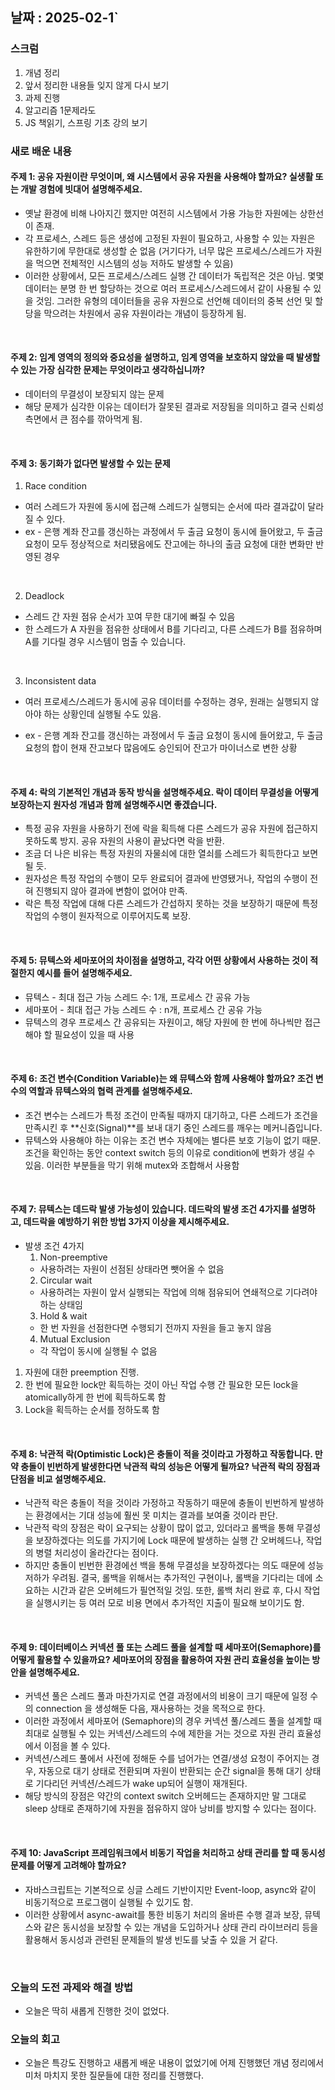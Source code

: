 ## 날짜 : 2025-02-1`

### 스크럼
1. 개념 정리
2. 앞서 정리한 내용들 잊지 않게 다시 보기
3. 과제 진행
4. 알고리즘 1문제라도
5. JS 책읽기, 스프링 기초 강의 보기

### 새로 배운 내용
#### 주제 1: 공유 자원이란 무엇이며, 왜 시스템에서 공유 자원을 사용해야 할까요? 실생활 또는 개발 경험에 빗대어 설명해주세요.
- 옛날 환경에 비해 나아지긴 했지만 여전히 시스템에서 가용 가능한 자원에는 상한선이 존재. 
- 각 프로세스, 스레드 등은 생성에 고정된 자원이 필요하고, 사용할 수 있는 자원은 유한하기에 무한대로 생성할 순 없음 (거기다가, 너무 많은 프로세스/스레드가 자원을 먹으면 전체적인 시스템의 성능 저하도 발생할 수 있음)
- 이러한 상황에서, 모든 프로세스/스레드 실행 간 데이터가 독립적은 것은 아님. 몇몇 데이터는 분명 한 번 할당하는 것으로 여러 프로세스/스레드에서 같이 사용될 수 있을 것임. 그러한 유형의 데이터들을 공유 자원으로 선언해 데이터의 중복 선언 및 할당을 막으려는 차원에서 공유 자원이라는 개념이 등장하게 됨.
<br>

#### 주제 2: 임계 영역의 정의와 중요성을 설명하고, 임계 영역을 보호하지 않았을 때 발생할 수 있는 가장 심각한 문제는 무엇이라고 생각하십니까?
- 데이터의 무결성이 보장되지 않는 문제
- 해당 문제가 심각한 이유는 데이터가 잘못된 결과로 저장됨을 의미하고 결국 신뢰성 측면에서 큰 점수를 깎아먹게 됨.
<br>

#### 주제 3: 동기화가 없다면 발생할 수 있는 문제
1. Race condition
    
  - 여러 스레드가 자원에 동시에 접근해 스레드가 실행되는 순서에 따라 결과값이 달라질 수 있다.
  - ex - 은행 계좌 잔고를 갱신하는 과정에서 두 출금 요청이 동시에 들어왔고, 두 출금 요청이 모두 정상적으로 처리됐음에도 잔고에는 하나의 출금 요청에 대한 변화만 반영된 경우
<br>

2. Deadlock
- 스레드 간 자원 점유 순서가 꼬여 무한 대기에 빠질 수 있음
- 한 스레드가 A 자원을 점유한 상태에서 B를 기다리고, 다른 스레드가 B를 점유하며 A를 기다릴 경우 시스템이 멈출 수 있습니다.
<br>

3. Inconsistent data
    
  - 여러 프로세스/스레드가 동시에 공유 데이터를 수정하는 경우, 원래는 실행되지 않아야 하는 상황인데 실행될 수도 있음. 
    
  - ex - 은행 계좌 잔고를 갱신하는 과정에서 두 출금 요청이 동시에 들어왔고, 두 출금 요청의 합이 현재 잔고보다 많음에도 승인되어 잔고가 마이너스로 변한 상황
<br>

#### 주제 4: 락의 기본적인 개념과 동작 방식을 설명해주세요. 락이 데이터 무결성을 어떻게 보장하는지 원자성 개념과 함께 설명해주시면 좋겠습니다.
- 특정 공유 자원을 사용하기 전에 락을 획득해 다른 스레드가 공유 자원에 접근하지 못하도록 방지. 공유 자원의 사용이 끝났다면 락을 반환. 
- 조금 더 나은 비유는 특정 자원의 자물쇠에 대한 열쇠를 스레드가 획득한다고 보면 될 듯.
- 원자성은 특정 작업의 수행이 모두 완료되어 결과에 반영됐거나, 작업의 수행이 전혀 진행되지 않아 결과에 변함이 없어야 만족.
- 락은 특정 작업에 대해 다른 스레드가 간섭하지 못하는 것을 보장하기 때문에 특정 작업의 수행이 원자적으로 이루어지도록 보장.
<br>

#### 주제 5: 뮤텍스와 세마포어의 차이점을 설명하고, 각각 어떤 상황에서 사용하는 것이 적절한지 예시를 들어 설명해주세요.
- 뮤텍스 - 최대 접근 가능 스레드 수: 1개, 프로세스 간 공유 가능
- 세마포어 - 최대 접근 가능 스레드 수 : n개, 프로세스 간 공유 가능
- 뮤텍스의 경우 프로세스 간 공유되는 자원이고, 해당 자원에 한 번에 하나씩만 접근해야 할 필요성이 있을 때 사용
<br>

#### 주제 6: 조건 변수(Condition Variable)는 왜 뮤텍스와 함께 사용해야 할까요? 조건 변수의 역할과 뮤텍스와의 협력 관계를 설명해주세요.
- 조건 변수는 스레드가 특정 조건이 만족될 때까지 대기하고, 다른 스레드가 조건을 만족시킨 후 **신호(Signal)**를 보내 대기 중인 스레드를 깨우는 메커니즘입니다.
- 뮤텍스와 사용해야 하는 이유는 조건 변수 자체에는 별다른 보호 기능이 없기 때문. 조건을 확인하는 동안 context switch 등의 이유로 condition에 변화가 생길 수 있음. 이러한 부분들을 막기 위해 mutex와 조합해서 사용함
<br>

#### 주제 7: 뮤텍스는 데드락 발생 가능성이 있습니다. 데드락의 발생 조건 4가지를 설명하고, 데드락을 예방하기 위한 방법 3가지 이상을 제시해주세요.
- 발생 조건 4가지
  1. Non-preemptive
    - 사용하려는 자원이 선점된 상태라면 뺏어올 수 없음
  2. Circular wait 
    - 사용하려는 자원이 앞서 실행되는 작업에 의해 점유되어 연쇄적으로 기다려야 하는 상태임
  3. Hold & wait
    - 한 번 자원을 선점한다면 수행되기 전까지 자원을 들고 놓지 않음
  4. Mutual Exclusion
    - 각 작업이 동시에 실행될 수 없음

1. 자원에 대한 preemption 진행. 
2. 한 번에 필요한 lock만 획득하는 것이 아닌 작업 수행 간 필요한 모든 lock을 atomically하게 한 번에 획득하도록 함
3. Lock을 획득하는 순서를 정하도록 함
<br>

#### 주제 8: 낙관적 락(Optimistic Lock)은 충돌이 적을 것이라고 가정하고 작동합니다. 만약 충돌이 빈번하게 발생한다면 낙관적 락의 성능은 어떻게 될까요? 낙관적 락의 장점과 단점을 비교 설명해주세요.
- 낙관적 락은 충돌이 적을 것이라 가정하고 작동하기 때문에 충돌이 빈번하게 발생하는 환경에서는 기대 성능에 훨씬 못 미치는 결과를 보여줄 것이라 판단.
- 낙관적 락의 장점은 락이 요구되는 상황이 많이 없고, 있더라고 롤백을 통해 무결성을 보장하겠다는 의도를 가지기에 Lock 때문에 발생하는 실행 간 오버헤드나, 작업의 병렬 처리성이 올라간다는 점이다. 
- 하지만 충돌이 빈번한 환경에선 백을 통해 무결성을 보장하겠다는 의도 때문에 성능 저하가 우려됨. 결국, 롤백을 위해서는 추가적인 구현이나, 롤백을 기다리는 데에 소요하는 시간과 같은 오버헤드가 필연적일 것임. 또한, 롤백 처리 완료 후, 다시 작업을 실행시키는 등 여러 모로 비용 면에서 추가적인 지출이 필요해 보이기도 함.
<br>

#### 주제 9: 데이터베이스 커넥션 풀 또는 스레드 풀을 설계할 때 세마포어(Semaphore)를 어떻게 활용할 수 있을까요? 세마포어의 장점을 활용하여 자원 관리 효율성을 높이는 방안을 설명해주세요.
- 커넥션 풀은 스레드 풀과 마찬가지로 연결 과정에서의 비용이 크기 때문에 일정 수의 connection 을 생성해둔 다음, 재사용하는 것을 목적으로 한다.
- 이러한 과정에서 세마포어 (Semaphore)의 경우 커넥션 풀/스레드 풀을 설계할 때 최대로 실행될 수 있는 커넥션/스레드의 수에 제한을 거는 것으로 자원 관리 효율성에서 이점을 볼 수 있다. 
- 커넥션/스레드 풀에서 사전에 정해둔 수를 넘어가는 연결/생성 요청이 주어지는 경우, 자동으로 대기 상태로 전환되며 자원이 반환되는 순간 signal을 통해 대기 상태로 기다리던 커넥션/스레드가 wake up되어 실행이 재개된다. 
- 해당 방식의 장점은 약간의 context switch 오버헤드는 존재하지만 말 그대로 sleep 상태로 존재하기에 자원을 점유하지 않아 낭비를 방지할 수 있다는 점이다.
<br>

#### 주제 10: JavaScript 프레임워크에서 비동기 작업을 처리하고 상태 관리를 할 때 동시성 문제를 어떻게 고려해야 할까요?
- 자바스크립트는 기본적으로 싱글 스레드 기반이지만 Event-loop, async와 같이 비동기적으로 프로그램이 실행될 수 있기도 함.
- 이러한 상황에서 async-await를 통한 비동기 처리의 올바른 수행 결과 보장, 뮤텍스와 같은 동시성을 보장할 수 있는 개념을 도입하거나 상태 관리 라이브러리 등을 활용해서 동시성과 관련된 문제들의 발생 빈도를 낮출 수 있을 거 같다.
<br>

### 오늘의 도전 과제와 해결 방법
- 오늘은 딱히 새롭게 진행한 것이 없었다.

### 오늘의 회고
-  오늘은 특강도 진행하고 새롭게 배운 내용이 없었기에 어제 진행했던 개념 정리에서 미처 마치지 못한 질문들에 대한 정리를 진행했다.
